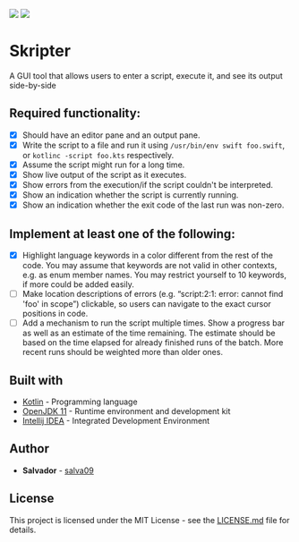 [![](https://www.code-inspector.com/project/16627/score/svg)]()
[![](https://www.code-inspector.com/project/16627/status/svg)]()

# Skripter
A GUI tool that allows users to enter a script, execute it, and see its output side-by-side

## Required functionality:
- [x] Should have an editor pane and an output pane.
- [x] Write the script to a file and run it using `/usr/bin/env swift foo.swift`, or `kotlinc -script foo.kts` respectively.
- [x] Assume the script might run for a long time.
- [x] Show live output of the script as it executes.
- [x] Show errors from the execution/if the script couldn't be interpreted.
- [x] Show an indication whether the script is currently running.
- [x] Show an indication whether the exit code of the last run was non-zero.

## Implement at least one of the following:
- [x] Highlight language keywords in a color different from the rest of the code. You may assume that keywords are not valid in other contexts, e.g. as enum member names. You may restrict yourself to 10 keywords, if more could be added easily.
- [ ] Make location descriptions of errors (e.g. “script:2:1: error: cannot find 'foo' in scope”) clickable, so users can navigate to the exact cursor positions in code.
- [ ] Add a mechanism to run the script multiple times. Show a progress bar as well as an estimate of the time remaining. The estimate should be based on the time elapsed for already finished runs of the batch. More recent runs should be weighted more than older ones.

## Built with
* [Kotlin](https://kotlinlang.org/) - Programming language
* [OpenJDK 11](https://openjdk.java.net/) - Runtime environment and development kit
* [Intellij IDEA](https://www.jetbrains.com/idea/) - Integrated Development Environment

## Author
* **Salvador** - [salva09](https://github.com/salva09)

## License
This project is licensed under the MIT License - see the [LICENSE.md](LICENSE) file for details.
